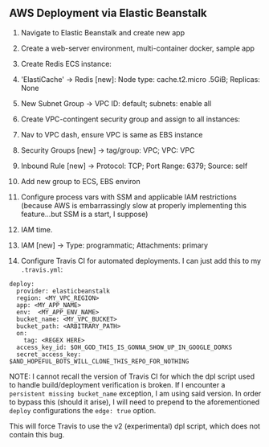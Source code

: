 ## AWS Deployment via Elastic Beanstalk

1. Navigate to Elastic Beanstalk and create new app
2. Create a web-server environment, multi-container docker, sample app
3. Create Redis ECS instance:
  1. 'ElastiCache' -> Redis [new]: Node type: cache.t2.micro .5GiB; Replicas: None 
  2. New Subnet Group -> VPC ID: default; subnets: enable all
3. Create VPC-contingent security group and assign to all instances:
  1. Nav to VPC dash, ensure VPC is same as EBS instance
  2. Security Groups [new] ->  tag/group: VPC; VPC: VPC
  3. Inbound Rule [new] -> Protocol: TCP; Port Range: 6379; Source: self 
  4. Add new group to ECS, EBS environ

4. Configure process vars with SSM and applicable IAM restrictions (because AWS is embarrassingly slow at properly implementing this feature...but SSM is a start, I suppose)

5. IAM time.
  1. IAM [new] -> Type: programmatic; Attachments: primary 

6. Configure Travis CI for automated deployments. I can just add this to my `.travis.yml`:

```
deploy:
  provider: elasticbeanstalk
  region: <MY_VPC_REGION>
  app: <MY_APP_NAME>
  env:  <MY_APP_ENV_NAME>
  bucket_name: <MY_VPC_BUCKET>
  bucket_path: <ARBITRARY_PATH>
  on:
    tag: <REGEX HERE>
  access_key_id: $OH_GOD_THIS_IS_GONNA_SHOW_UP_IN_GOOGLE_DORKS
  secret_access_key: $AND_HOPEFUL_BOTS_WILL_CLONE_THIS_REPO_FOR_NOTHING
```

NOTE: I cannot recall the version of Travis CI for which the dpl script used to handle build/deployment verification is broken. If I encounter a `persistent missing bucket_name` exception, I am using said version.  In order to bypass this (should it arise), I will need to prepend to the aforementioned `deploy` configurations the `edge: true` option. 

This will force Travis to use the v2 (experimental) dpl script, which does not contain this bug.